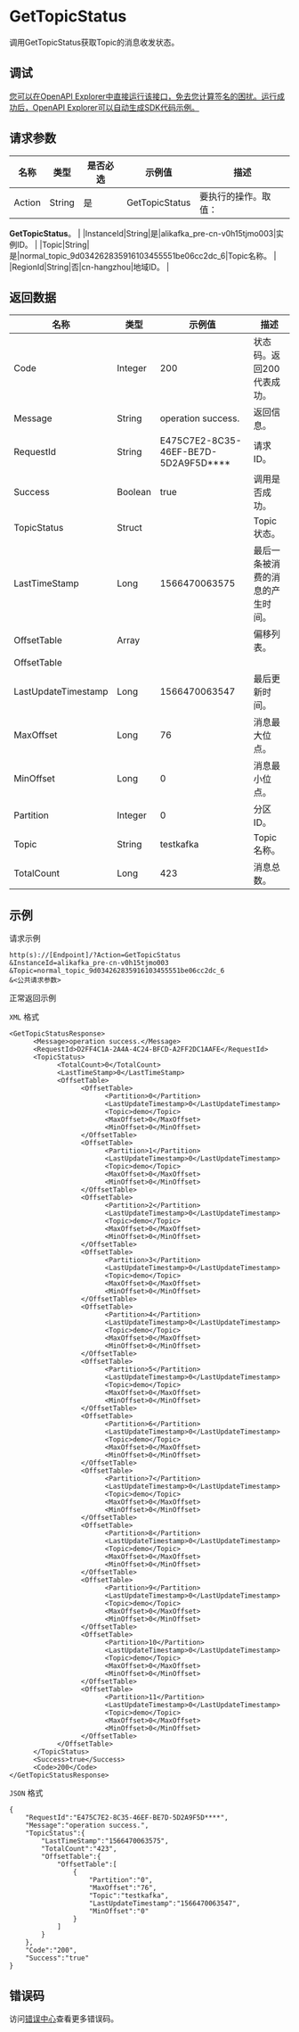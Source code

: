 # GetTopicStatus

调用GetTopicStatus获取Topic的消息收发状态。

## 调试

[您可以在OpenAPI Explorer中直接运行该接口，免去您计算签名的困扰。运行成功后，OpenAPI Explorer可以自动生成SDK代码示例。](https://api.aliyun.com/#product=alikafka&api=GetTopicStatus&type=RPC&version=2019-09-16)

## 请求参数

|名称|类型|是否必选|示例值|描述|
|--|--|----|---|--|
|Action|String|是|GetTopicStatus|要执行的操作。取值：

 **GetTopicStatus**。 |
|InstanceId|String|是|alikafka\_pre-cn-v0h15tjmo003|实例ID。 |
|Topic|String|是|normal\_topic\_9d034262835916103455551be06cc2dc\_6|Topic名称。 |
|RegionId|String|否|cn-hangzhou|地域ID。 |

## 返回数据

|名称|类型|示例值|描述|
|--|--|---|--|
|Code|Integer|200|状态码。返回200代表成功。 |
|Message|String|operation success.|返回信息。 |
|RequestId|String|E475C7E2-8C35-46EF-BE7D-5D2A9F5D\*\*\*\*|请求ID。 |
|Success|Boolean|true|调用是否成功。 |
|TopicStatus|Struct| |Topic状态。 |
|LastTimeStamp|Long|1566470063575|最后一条被消费的消息的产生时间。 |
|OffsetTable|Array| |偏移列表。 |
|OffsetTable| | | |
|LastUpdateTimestamp|Long|1566470063547|最后更新时间。 |
|MaxOffset|Long|76|消息最大位点。 |
|MinOffset|Long|0|消息最小位点。 |
|Partition|Integer|0|分区ID。 |
|Topic|String|testkafka|Topic名称。 |
|TotalCount|Long|423|消息总数。 |

## 示例

请求示例

```
http(s)://[Endpoint]/?Action=GetTopicStatus
&InstanceId=alikafka_pre-cn-v0h15tjmo003
&Topic=normal_topic_9d034262835916103455551be06cc2dc_6
&<公共请求参数>
```

正常返回示例

`XML` 格式

```
<GetTopicStatusResponse>
      <Message>operation success.</Message>
      <RequestId>D2FF4C1A-2A4A-4C24-BFCD-A2FF2DC1AAFE</RequestId>
      <TopicStatus>
            <TotalCount>0</TotalCount>
            <LastTimeStamp>0</LastTimeStamp>
            <OffsetTable>
                  <OffsetTable>
                        <Partition>0</Partition>
                        <LastUpdateTimestamp>0</LastUpdateTimestamp>
                        <Topic>demo</Topic>
                        <MaxOffset>0</MaxOffset>
                        <MinOffset>0</MinOffset>
                  </OffsetTable>
                  <OffsetTable>
                        <Partition>1</Partition>
                        <LastUpdateTimestamp>0</LastUpdateTimestamp>
                        <Topic>demo</Topic>
                        <MaxOffset>0</MaxOffset>
                        <MinOffset>0</MinOffset>
                  </OffsetTable>
                  <OffsetTable>
                        <Partition>2</Partition>
                        <LastUpdateTimestamp>0</LastUpdateTimestamp>
                        <Topic>demo</Topic>
                        <MaxOffset>0</MaxOffset>
                        <MinOffset>0</MinOffset>
                  </OffsetTable>
                  <OffsetTable>
                        <Partition>3</Partition>
                        <LastUpdateTimestamp>0</LastUpdateTimestamp>
                        <Topic>demo</Topic>
                        <MaxOffset>0</MaxOffset>
                        <MinOffset>0</MinOffset>
                  </OffsetTable>
                  <OffsetTable>
                        <Partition>4</Partition>
                        <LastUpdateTimestamp>0</LastUpdateTimestamp>
                        <Topic>demo</Topic>
                        <MaxOffset>0</MaxOffset>
                        <MinOffset>0</MinOffset>
                  </OffsetTable>
                  <OffsetTable>
                        <Partition>5</Partition>
                        <LastUpdateTimestamp>0</LastUpdateTimestamp>
                        <Topic>demo</Topic>
                        <MaxOffset>0</MaxOffset>
                        <MinOffset>0</MinOffset>
                  </OffsetTable>
                  <OffsetTable>
                        <Partition>6</Partition>
                        <LastUpdateTimestamp>0</LastUpdateTimestamp>
                        <Topic>demo</Topic>
                        <MaxOffset>0</MaxOffset>
                        <MinOffset>0</MinOffset>
                  </OffsetTable>
                  <OffsetTable>
                        <Partition>7</Partition>
                        <LastUpdateTimestamp>0</LastUpdateTimestamp>
                        <Topic>demo</Topic>
                        <MaxOffset>0</MaxOffset>
                        <MinOffset>0</MinOffset>
                  </OffsetTable>
                  <OffsetTable>
                        <Partition>8</Partition>
                        <LastUpdateTimestamp>0</LastUpdateTimestamp>
                        <Topic>demo</Topic>
                        <MaxOffset>0</MaxOffset>
                        <MinOffset>0</MinOffset>
                  </OffsetTable>
                  <OffsetTable>
                        <Partition>9</Partition>
                        <LastUpdateTimestamp>0</LastUpdateTimestamp>
                        <Topic>demo</Topic>
                        <MaxOffset>0</MaxOffset>
                        <MinOffset>0</MinOffset>
                  </OffsetTable>
                  <OffsetTable>
                        <Partition>10</Partition>
                        <LastUpdateTimestamp>0</LastUpdateTimestamp>
                        <Topic>demo</Topic>
                        <MaxOffset>0</MaxOffset>
                        <MinOffset>0</MinOffset>
                  </OffsetTable>
                  <OffsetTable>
                        <Partition>11</Partition>
                        <LastUpdateTimestamp>0</LastUpdateTimestamp>
                        <Topic>demo</Topic>
                        <MaxOffset>0</MaxOffset>
                        <MinOffset>0</MinOffset>
                  </OffsetTable>
            </OffsetTable>
      </TopicStatus>
      <Success>true</Success>
      <Code>200</Code>
</GetTopicStatusResponse>
```

`JSON` 格式

```
{
    "RequestId":"E475C7E2-8C35-46EF-BE7D-5D2A9F5D****",
    "Message":"operation success.",
    "TopicStatus":{
        "LastTimeStamp":"1566470063575",
        "TotalCount":"423",
        "OffsetTable":{
            "OffsetTable":[
                {
                    "Partition":"0",
                    "MaxOffset":"76",
                    "Topic":"testkafka",
                    "LastUpdateTimestamp":"1566470063547",
                    "MinOffset":"0"
                }
            ]
        }
    },
    "Code":"200",
    "Success":"true"
}
```

## 错误码

访问[错误中心](https://error-center.alibabacloud.com/status/product/alikafka)查看更多错误码。

